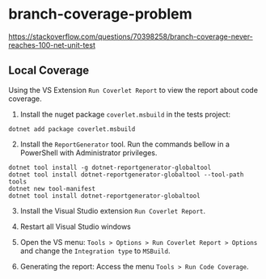 # branch-coverage-problem

https://stackoverflow.com/questions/70398258/branch-coverage-never-reaches-100-net-unit-test

## Local Coverage

Using the VS Extension `Run Coverlet Report` to view the report about code coverage.

1. Install the nuget package `coverlet.msbuild` in the tests project:

```shell
dotnet add package coverlet.msbuild
```

2. Install the `ReportGenerator` tool. Run the commands bellow in a PowerShell with Administrator privileges.

```shell
dotnet tool install -g dotnet-reportgenerator-globaltool
dotnet tool install dotnet-reportgenerator-globaltool --tool-path tools
dotnet new tool-manifest
dotnet tool install dotnet-reportgenerator-globaltool
```

3. Install the Visual Studio extension `Run Coverlet Report`.

4. Restart all Visual Studio windows

5. Open the VS menu: `Tools > Options > Run Coverlet Report > Options` and change the `Integration type` to `MSBuild`.

6. Generating the report: Access the menu `Tools > Run Code Coverage`.